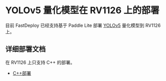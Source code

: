 # YOLOv5 量化模型在 RV1126 上的部署
目前 FastDeploy 已经支持基于 Paddle Lite 部署 [YOLOv5](https://github.com/ultralytics/yolov5/releases/tag/v6.1) 量化模型到 RV1126 上。

## 详细部署文档

在 RV1126 上只支持 C++ 的部署。

- [C++部署](cpp)
